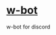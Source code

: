 # [w-bot](https://discordapp.com/oauth2/authorize?client_id=595032408122982401&permissions=92176&scope=bot)
w-bot for discord

